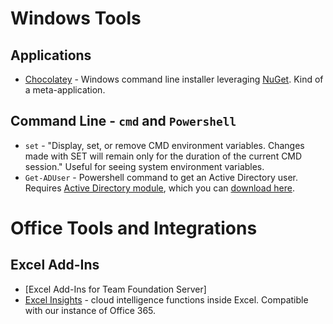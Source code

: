 # Windows Tools

## Applications
- [Chocolatey](https://chocolatey.org/) - Windows command line installer leveraging [NuGet](https://www.nuget.org/). Kind of a meta-application.

## Command Line - `cmd` and `Powershell`

- `set` - "Display, set, or remove CMD environment variables. Changes made with SET will remain only for the duration of the current CMD session." Useful for seeing system environment variables.
- `Get-ADUser` - Powershell command to get an Active Directory user. Requires [Active Directory module](https://docs.microsoft.com/en-us/powershell/module/addsadministration/?view=win10-ps), which you can [download here](https://www.microsoft.com/en-us/download/details.aspx?id=45520).


# Office Tools and Integrations
## Excel Add-Ins
- [Excel Add-Ins for Team Foundation Server]
- [Excel Insights](https://support.office.com/en-us/article/insights-in-excel-3223aab8-f543-4fda-85ed-76bb0295ffc4) - cloud intelligence functions inside Excel. Compatible with our instance of Office 365. 
